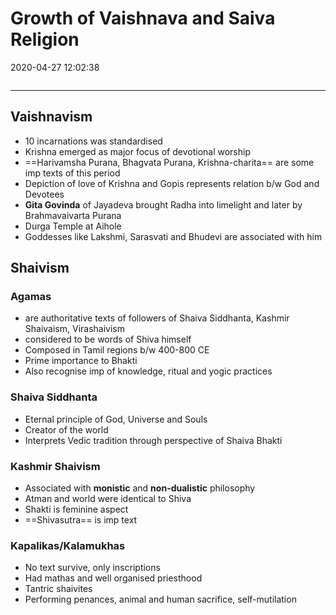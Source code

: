 # Growth of Vaishnava and Saiva Religion
2020-04-27 12:02:38
            
```toc
```
---

## Vaishnavism
-   10 incarnations was standardised
-   Krishna emerged as major focus of devotional worship
-   ==Harivamsha Purana, Bhagvata Purana, Krishna-charita== are some imp texts of this period
-   Depiction of love of Krishna and Gopis represents relation b/w God and Devotees
-   **Gita Govinda** of Jayadeva brought Radha into limelight and later by Brahmavaivarta Purana
-   Durga Temple at Aihole
-   Goddesses like Lakshmi, Sarasvati and Bhudevi are associated with him

## Shaivism

### Agamas 
- are authoritative texts of followers of Shaiva Siddhanta, Kashmir Shaivaism, Virashaivism 
-   considered to be words of Shiva himself
-   Composed in Tamil regions b/w 400-800 CE
-   Prime importance to Bhakti
-   Also recognise imp of knowledge, ritual and yogic practices

###   Shaiva Siddhanta
-   Eternal principle of God, Universe and Souls
-   Creator of the world
-   Interprets Vedic tradition through perspective of Shaiva Bhakti

### Kashmir Shaivism
-   Associated with **monistic** and **non-dualistic** philosophy
-   Atman and world were identical to Shiva
-   Shakti is feminine aspect
-   ==Shivasutra== is imp text

### Kapalikas/Kalamukhas
-   No text survive, only inscriptions
-   Had mathas and well organised priesthood
-   Tantric shaivites
-   Performing penances, animal and human sacrifice, self-mutilation




